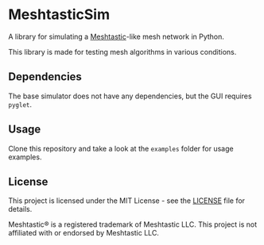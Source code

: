 # MeshtasticSim

A library for simulating a [Meshtastic](https://meshtastic.org/)-like mesh network in Python.

This library is made for testing mesh algorithms in various conditions.


## Dependencies

The base simulator does not have any dependencies, but the GUI requires `pyglet`.

## Usage

Clone this repository and take a look at the `examples` folder for usage examples.

## License

This project is licensed under the MIT License - see the [LICENSE](LICENSE) file for details.

Meshtastic® is a registered trademark of Meshtastic LLC. This project is not affiliated with or endorsed by Meshtastic LLC.
